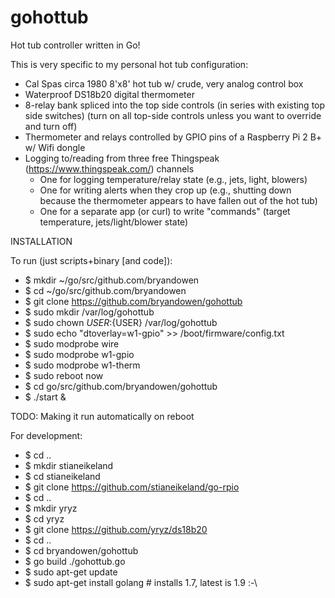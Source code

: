 # gohottub
Hot tub controller written in Go!

This is very specific to my personal hot tub configuration:
- Cal Spas circa 1980 8'x8' hot tub w/ crude, very analog control box
- Waterproof DS18b20 digital thermometer
- 8-relay bank spliced into the top side controls (in series with existing top side switches)
  (turn on all top-side controls unless you want to override and turn off)
- Thermometer and relays controlled by GPIO pins of a Raspberry Pi 2 B+ w/ Wifi dongle
- Logging to/reading from three free Thingspeak (https://www.thingspeak.com/) channels
    * One for logging temperature/relay state (e.g., jets, light, blowers)
    * One for writing alerts when they crop up (e.g., shutting down because the thermometer appears to have fallen out of the hot tub)
    * One for a separate app (or curl) to write "commands" (target temperature, jets/light/blower state)

INSTALLATION

To run (just scripts+binary [and code]):
- $ mkdir ~/go/src/github.com/bryandowen
- $ cd ~/go/src/github.com/bryandowen
- $ git clone https://github.com/bryandowen/gohottub
- $ sudo mkdir /var/log/gohottub
- $ sudo chown ${USER}:${USER} /var/log/gohottub
- $ sudo echo "dtoverlay=w1-gpio" >> /boot/firmware/config.txt
- $ sudo modprobe wire
- $ sudo modprobe w1-gpio
- $ sudo modprobe w1-therm
- $ sudo reboot now
- $ cd go/src/github.com/bryandowen/gohottub
- $ ./start &

TODO: Making it run automatically on reboot

For development:
- $ cd ..
- $ mkdir stianeikeland
- $ cd stianeikeland
- $ git clone https://github.com/stianeikeland/go-rpio
- $ cd ..
- $ mkdir yryz
- $ cd yryz
- $ git clone https://github.com/yryz/ds18b20
- $ cd ..
- $ cd bryandowen/gohottub
- $ go build ./gohottub.go
- $ sudo apt-get update
- $ sudo apt-get install golang # installs 1.7, latest is 1.9 :-\
